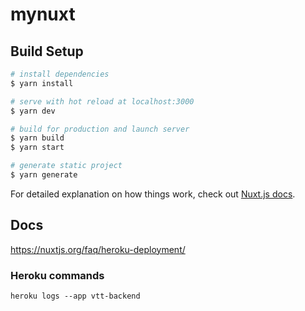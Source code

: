 # mynuxt

## Build Setup

```bash
# install dependencies
$ yarn install

# serve with hot reload at localhost:3000
$ yarn dev

# build for production and launch server
$ yarn build
$ yarn start

# generate static project
$ yarn generate
```

For detailed explanation on how things work, check out [Nuxt.js docs](https://nuxtjs.org).


## Docs
https://nuxtjs.org/faq/heroku-deployment/


### Heroku commands
```
heroku logs --app vtt-backend
```